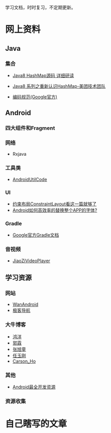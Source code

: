 
学习文档，时时复习，不定期更新。


# 网上资料

## Java

### 集合

-  [Java8 HashMap源码 详细研读][1]
-  [Java8 系列之重新认识HashMap-美团技术团队][2]





-  [编码规范(Google官方)][3]



## Android


### 四大组件和Fragment


### 网络

- Rxjava
 


### 工具类

- [AndroidUtilCode][16]



### UI

- [约束布局ConstraintLayout看这一篇就够了][14]
- [Android如何高效率的替换整个APP的字体?][4]

### Gradle

- [Google官方Gradle文档][15]


### 音视频

- [JiaoZiVideoPlayer][5]




## 学习资源

### 网站

- [WanAndroid][6]
- [极客导航][7]



### 大牛博客

- [鸿洋][8]
- [郭霖][9]
- [张旭童][10]
- [任玉刚][11]
- [Carson_Ho][12]


### 其他

-  [Android最全开发资源][13]



### 资源收集





# 自己瞎写的文章







[1]: https://www.cnblogs.com/zhaojj/p/7805376.html "java8 HashMap源码 详细研读"
[2]: https://zhuanlan.zhihu.com/p/21673805  "Java 8系列之重新认识HashMap-美团技术团队"
[3]: doc/Java基础/代码规范.md "代码规范"
[4]: https://www.zhihu.com/question/38615247 "Android如何高效率的替换整个APP的字体?"
[5]: https://github.com/lipangit/JiaoZiVideoPlayer  "JiaoZiVideoPlayer 高度自定义的安卓视频播放器"
[6]: https://wanandroid.com/  "WanAndroid"
[7]: http://www.jikedaohang.com/index/ "极客"
[8]: https://blog.csdn.net/lmj623565791 "鸿洋"
[9]: https://blog.csdn.net/lmj623565791 "郭霖"
[10]: https://me.csdn.net/qq_23547831 "张旭童"
[11]: https://me.csdn.net/singwhatiwanna "任玉刚"
[12]: https://blog.csdn.net/carson_ho "Carson_Ho"
[13]: https://www.jianshu.com/p/0c36302e0ed0 "Android最全开发资源"
[14]: https://www.jianshu.com/p/17ec9bd6ca8a "约束布局ConstraintLayout看这一篇就够了"
[15]: https://developer.android.com/studio/build "Configure your build"
[16]: https://github.com/Blankj/AndroidUtilCode "AndroidUtilCode"